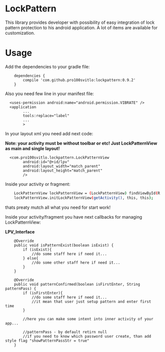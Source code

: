 # LockPattern

This library provides developer with possibility of easy integration of lock pattern protection to his android application. A lot of items are available for customization.

<!--![alt text](screenshots/111222.gif "Description goes here")-->

# Usage
Add the dependencies to your gradle file:
```
    dependencies {
        compile 'com.github.pro100svitlo:lockpattern:0.9.2'
    }
```

Also you need few line in your manifest file:
```
  <uses-permission android:name="android.permission.VIBRATE" />
  <application
        ...
        tools:replace="label"
        ...
        >
```
In your layout xml you need add next code:

**Note: your activity must be without toolbar or etc! Just LockPatternView as main and single layout!**
```
  <com.pro100svitlo.lockpattern.LockPatternView
        android:id="@+id/lpv"
        android:layout_width="match_parent"
        android:layout_height="match_parent"
        />
```
Inside your activity or fragment:
```sh
    LockPatternView lockPatternView = (LockPatternView) findViewById(R.id.lpv);
    lockPatternView.initLockPatternView(getActivity(), this, this);
```
thats preaty mutch all what you need for start work!

Inside your activity/fragment you have next callbacks for managing LockPatternView:
 
 **LPV_Interface**
```
    @Override
    public void isPatternExist(boolean isExist) {
        if (isExist){
            //do some staff here if need it...
        } else{
            //do some other staff here if need it...
        }
    }
    
    @Override
    public void patternConfirmed(boolean isFirstEnter, String patternPass) {
        if (isFirstEnter){
            //do some staff here if need it...
            //it mean that user just setup pattern and enter first time
        }
        
        //here you can make some intent into inner activity of your app...
        
        //patternPass - by default retirn null
        //if you need to know which password user create, than add style flag "showPatternPassStr = true"
    }
```
